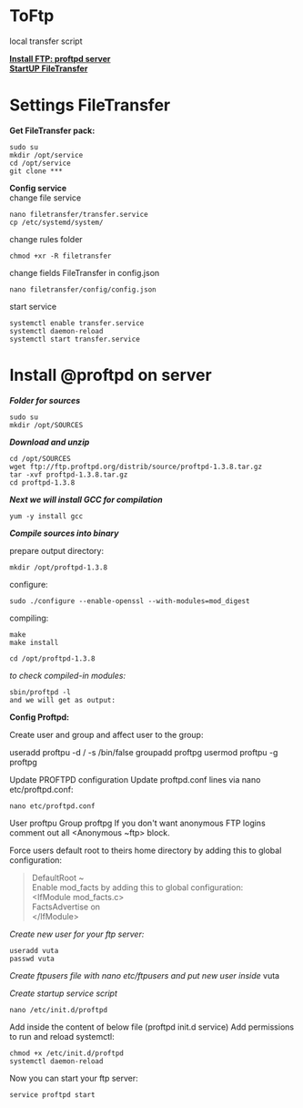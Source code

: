 # ToFtp
local transfer script

**[Install FTP: proftpd server](https://github.com/hatimyra/ToFtp/blob/main/README.md#install-proftpd-on-server)**  
**[StartUP FileTransfer](https://github.com/hatimyra/ToFtp/blob/main/README.md#settings-filetransfer)**


# **Settings FileTransfer**

**Get FileTransfer pack:**
```
sudo su
mkdir /opt/service
cd /opt/service
git clone ***
```
**Config service**  
change file service 
```
nano filetransfer/transfer.service
cp /etc/systemd/system/
```

change rules folder 
```
chmod +xr -R filetransfer
```

change fields FileTransfer in config.json
```
nano filetransfer/config/config.json
```

start service 
```
systemctl enable transfer.service
systemctl daemon-reload
systemctl start transfer.service
```


# **Install @proftpd on server**
***Folder for sources***
```
sudo su
mkdir /opt/SOURCES
```

***Download and unzip***
```
cd /opt/SOURCES
wget ftp://ftp.proftpd.org/distrib/source/proftpd-1.3.8.tar.gz
tar -xvf proftpd-1.3.8.tar.gz
cd proftpd-1.3.8
```

***Next we will install GCC for compilation***
```
yum -y install gcc
```

***Compile sources into binary***

prepare output directory:
```
mkdir /opt/proftpd-1.3.8
```

configure: 
```
sudo ./configure --enable-openssl --with-modules=mod_digest
```

compiling:
```
make
make install
```

```
cd /opt/proftpd-1.3.8
```

_to check compiled-in modules:_
```
sbin/proftpd -l
and we will get as output:
```

**Config Proftpd:**

Create user and group and affect user to the group:

useradd proftpu -d / -s /bin/false
groupadd proftpg
usermod proftpu -g proftpg


Update PROFTPD configuration
Update proftpd.conf lines via nano etc/proftpd.conf:

```
nano etc/proftpd.conf
```

User                            proftpu
Group                           proftpg
If you don't want anonymous FTP logins comment out all <Anonymous ~ftp> block.

Force users default root to theirs home directory by adding this to global configuration:

> DefaultRoot ~  
> Enable mod_facts by adding this to global configuration:  
> \<IfModule mod_facts.c>  
>     FactsAdvertise on  
> \</IfModule>

_Create new user for your ftp server:_
```
useradd vuta
passwd vuta
```
_Create ftpusers file with  nano etc/ftpusers and put new user inside_
vuta

_Create startup service script_
```
nano /etc/init.d/proftpd
```
Add inside the content of below file (proftpd init.d service) Add permissions to run and reload systemctl:

```
chmod +x /etc/init.d/proftpd
systemctl daemon-reload
```
Now you can start your ftp server:
```
service proftpd start
```  
